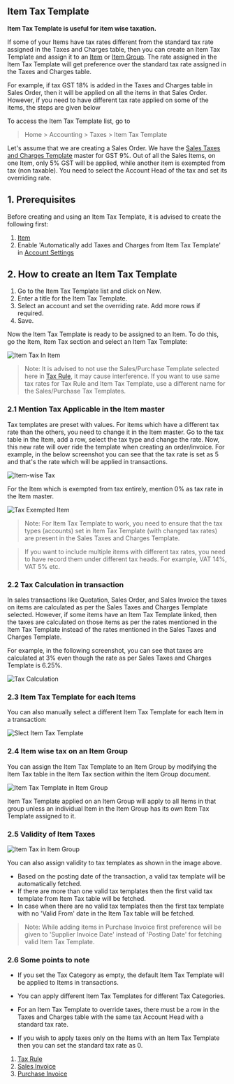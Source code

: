 ## Item Tax Template

**Item Tax Template is useful for item wise taxation.**

If some of your Items have tax rates different from the standard tax rate assigned in the Taxes and Charges table, then you can create an Item Tax Template and assign it to an [Item](https://docs.erpnext.com/docs/v13/user/manual/en/stock/item) or [Item Group](https://docs.erpnext.com/docs/v13/user/manual/en/stock/item-group). The rate assigned in the Item Tax Template will get preference over the standard tax rate assigned in the Taxes and Charges table.

For example, if tax GST 18% is added in the Taxes and Charges table in Sales Order, then it will be applied on all the items in that Sales Order. However, if you need to have different tax rate applied on some of the items, the steps are given below

To access the Item Tax Template list, go to

> Home > Accounting > Taxes > Item Tax Template

Let's assume that we are creating a Sales Order. We have the [Sales Taxes and Charges Template](https://docs.erpnext.com/docs/v13/user/manual/en/selling/sales-taxes-and-charges-template) master for GST 9%. Out of all the Sales Items, on one Item, only 5% GST will be applied, while another item is exempted from tax (non taxable). You need to select the Account Head of the tax and set its overriding rate.

## 1\. Prerequisites

Before creating and using an Item Tax Template, it is advised to create the following first:

1.  [Item](https://docs.erpnext.com/docs/v13/user/manual/en/stock/item)
2.  Enable 'Automatically add Taxes and Charges from Item Tax Template' in [Account Settings](https://docs.erpnext.com/docs/v13/user/manual/en/accounts/accounts-settings)

## 2\. How to create an Item Tax Template

1.  Go to the Item Tax Template list and click on New.
2.  Enter a title for the Item Tax Template.
3.  Select an account and set the overriding rate. Add more rows if required.
4.  Save.

Now the Item Tax Template is ready to be assigned to an Item. To do this, go the Item, Item Tax section and select an Item Tax Template:

![Item Tax In Item](https://docs.erpnext.com/files/item-tax-in-item.png)

> Note: It is advised to not use the Sales/Purchase Template selected here in [Tax Rule](https://docs.erpnext.com/docs/v13/user/manual/en/accounts/tax-rule), it may cause interference. If you want to use same tax rates for Tax Rule and Item Tax Template, use a different name for the Sales/Purchase Tax Templates.

### 2.1 Mention Tax Applicable in the Item master

Tax templates are preset with values. For items which have a different tax rate than the others, you need to change it in the Item master. Go to the tax table in the Item, add a row, select the tax type and change the rate. Now, this new rate will over ride the template when creating an order/invoice. For example, in the below screenshot you can see that the tax rate is set as 5 and that's the rate which will be applied in transactions.

![Item-wise Tax](https://docs.erpnext.com/files/item-wise-tax.png)

For the Item which is exempted from tax entirely, mention 0% as tax rate in the Item master.

![Tax Exempted Item](https://docs.erpnext.com/files/tax-exempted-item.png)

> Note: For Item Tax Template to work, you need to ensure that the tax types (accounts) set in Item Tax Template (with changed tax rates) are present in the Sales Taxes and Charges Template.

> If you want to include multiple items with different tax rates, you need to have record them under different tax heads. For example, VAT 14%, VAT 5% etc.

### 2.2 Tax Calculation in transaction

In sales transactions like Quotation, Sales Order, and Sales Invoice the taxes on items are calculated as per the Sales Taxes and Charges Template selected. However, if some items have an Item Tax Template linked, then the taxes are calculated on those items as per the rates mentioned in the Item Tax Template instead of the rates mentioned in the Sales Taxes and Charges Template.

For example, in the following screenshot, you can see that taxes are calculated at 3% even though the rate as per Sales Taxes and Charges Template is 6.25%.

![Tax Calculation](https://docs.erpnext.com/files/tax-calculation.png)

### 2.3 Item Tax Template for each Items

You can also manually select a different Item Tax Template for each Item in a transaction:

![Slect Item Tax Template](https://docs.erpnext.com/files/select-item-tax-template.png)

### 2.4 Item wise tax on an Item Group

You can assign the Item Tax Template to an Item Group by modifying the Item Tax table in the Item Tax section within the Item Group document.

![Item Tax Template in Item Group](https://docs.erpnext.com/files/item-tax-template-in-item-group.png)

Item Tax Template applied on an Item Group will apply to all Items in that group unless an individual Item in the Item Group has its own Item Tax Template assigned to it.

### 2.5 Validity of Item Taxes

![Item Tax in Item Group](https://docs.erpnext.com/files/item-tax-in-item.png)

You can also assign validity to tax templates as shown in the image above.

*   Based on the posting date of the transaction, a valid tax template will be automatically fetched.
*   If there are more than one valid tax templates then the first valid tax template from Item Tax table will be fetched.
*   In case when there are no valid tax templates then the first tax template with no 'Valid From' date in the Item Tax table will be fetched.

> Note: While adding items in Purchase Invoice first preference will be given to 'Supplier Invoice Date' instead of 'Posting Date' for fetching valid Item Tax Template.

### 2.6 Some points to note

*   If you set the Tax Category as empty, the default Item Tax Template will be applied to Items in transactions.
    
*   You can apply different Item Tax Templates for different Tax Categories.
    
*   For an Item Tax Template to override taxes, there must be a row in the Taxes and Charges table with the same tax Account Head with a standard tax rate.
    
*   If you wish to apply taxes only on the Items with an Item Tax Template then you can set the standard tax rate as 0.
    

1.  [Tax Rule](https://docs.erpnext.com/docs/v13/user/manual/en/accounts/tax-rule)
2.  [Sales Invoice](https://docs.erpnext.com/docs/v13/user/manual/en/accounts/sales-invoice)
3.  [Purchase Invoice](https://docs.erpnext.com/docs/v13/user/manual/en/accounts/purchase-invoice)